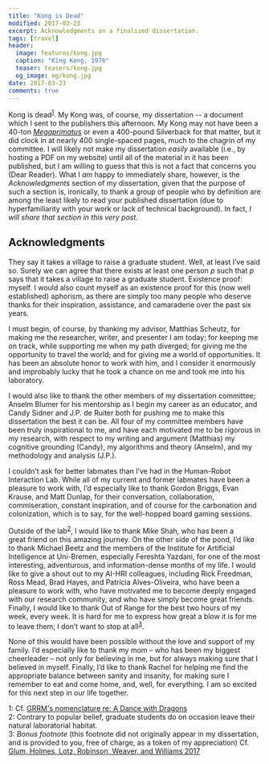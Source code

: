 ```yaml
---
title: "Kong is Dead"
modified: 2017-03-23
excerpt: Acknowledgments on a finalized dissertation.
tags: [travel]
header: 
  image: features/kong.jpg
  caption: "King Kong, 1976"
  teaser: teasers/kong.jpg
  og_image: og/kong.jpg
date: 2017-03-23
comments: true
---
```


Kong is dead<sup>[1](#myfootnote1)</sup>. My Kong was, of course, my
dissertation -- a document which I sent to the publishers this
afternoon. My Kong may not have been a 40-ton
[*Megaprimatus*](http://kingkong.wikia.com/wiki/Megaprimatus_kong) or
even a 400-pound Silverback for that matter, but it did clock in at
nearly 400 single-spaced pages, much to the chagrin of my committee. I
will likely not make my dissertation *easily* available (i.e., by
hosting a PDF on my website) until all of the material in it has been
published, but I am willing to guess that this is not a fact that
concerns you (Dear Reader). What I *am* happy to immediately share,
however, is the *Acknowledgments* section of my dissertation, given
that the purpose of such a section is, ironically, to thank a group of
people who by definition are among the least likely to read your published dissertation (due to hyperfamiliarity with your work or lack of technical background). In fact, *I will share that section in this very post*. 

## Acknowledgments ##

They say it takes a village to raise a graduate student. Well, at least I’ve
said so. Surely we can agree that there exists at least one person *p* such that
*p* says that it takes a village to raise a graduate student. Existence proof:
myself. I would also count myself as an existence proof for this (now well
established) aphorism, as there are simply too many people who deserve
thanks for their inspiration, assistance, and camaraderie over the past six
years.

I must begin, of course, by thanking my advisor, Matthias Scheutz, for
making me the researcher, writer, and presenter I am today; for keeping me
on track, while supporting me when my path diverged; for giving me the
opportunity to travel the world; and for giving me a world of opportunities.
It has been an absolute honor to work with him, and I consider it enormously
and improbably lucky that he took a chance on me and took me into his
laboratory.

I would also like to thank the other members of my dissertation committee; Anselm Blumer for his mentorship as I begin my career as an educator,
and Candy Sidner and J.P. de Ruiter both for pushing me to make this
dissertation the best it can be. All four of my committee members have
been truly inspirational to me, and have each motivated me to be rigorous
in my research, with respect to my writing and argument (Matthias) my
cognitive grounding (Candy), my algorithms and theory (Anselm), and my
methodology and analysis (J.P.).

I couldn’t ask for better labmates than I’ve had in the Human-Robot
Interaction Lab. While all of my current and former labmates have been
a pleasure to work with, I’d especially like to thank Gordon Briggs,
Evan Krause, and Matt Dunlap, for their conversation, collaboration,
commiseration, constant inspiration, and of course for the carbonation and
colonization, which is to say, for the well-hopped board gaming sessions.

Outside of the lab<sup>[2](#myfootnote2)</sup>, I would like to thank
Mike Shah, who has been a  
great friend on this amazing journey. On the other side of the pond, I’d
like to thank Michael Beetz and the members of the Institute for Artificial
Intelligence at Uni-Bremen, especially Fereshta Yazdani, for one of the most
interesting, adventurous, and information-dense months of my life. I would
like to give a shout out to my AI-HRI colleagues, including Rick Freedman,
Ross Mead, Brad Hayes, and Patrícia Alves-Oliveira, who have been a
pleasure to work with, who have motivated me to become deeply engaged
with 
our research community, and who have simply become great friends. Finally,
I would like to thank Out of Range for the best two hours of my week, every
week. It is hard for me to express how great a blow it is for me to leave
them; I don’t want to stop at all<sup>[3](#myfootnote3)</sup>.

None of this would have been possible without the love and support of
my family. I’d especially like to thank my mom – who has been my biggest
cheerleader – not only for believing in me, but for always making sure that I
believed in myself. Finally, I’d like to thank Rachel for helping me find the
appropriate balance between sanity and insanity, for making sure I remember
to eat and come home, and, well, for everything. I am so excited for this
next step in our life together.

<a name="myfootnote1">1</a>: Cf. [GRRM's nomenclature re: A Dance with Dragons](http://grrm.livejournal.com/217066.html)<br/>
<a name="myfootnote2">2</a>: Contrary to popular belief, graduate
students do on occasion leave their natural laboratorial habitat.<br/>
<a name="myfootnote3">3</a>: *Bonus footnote* (this footnote did not
originally appear in my dissertation, and is provided to you, free of
charge, as a token of my appreciation) Cf. [Glum, Holmes, Lotz,
Robinson, Weaver, and Williams 2017](https://www.youtube.com/watch?v=NVCjSDVUY1M)<br/>